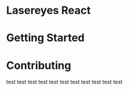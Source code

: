 # Lasereyes React

# Getting Started

# Contributing


test
test
test
test
test
test
test
test
test
test
test
